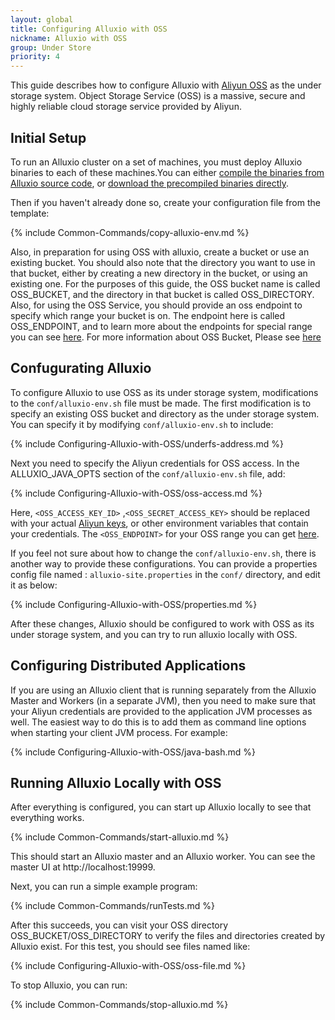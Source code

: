 ```yaml
---
layout: global
title: Configuring Alluxio with OSS
nickname: Alluxio with OSS
group: Under Store
priority: 4
---
```


This guide describes how to configure Alluxio with [Aliyun OSS](http://www.aliyun.com/product/oss/?lang=en) as the under storage system. Object Storage Service (OSS) is a massive, secure and highly reliable cloud storage service provided by Aliyun.

## Initial Setup

To run an Alluxio cluster on a set of machines, you must deploy Alluxio binaries to each of these machines.You can either [compile the binaries from Alluxio source code](http://alluxio.org/documentation/master/Building-Alluxio-Master-Branch.html), or [download the precompiled binaries directly](http://alluxio.org/documentation/master/Running-Alluxio-Locally.html).

Then if you haven't already done so, create your configuration file from the template:

{% include Common-Commands/copy-alluxio-env.md %}

Also, in preparation for using OSS with alluxio, create a bucket or use an existing bucket. You should also note that the directory you want to use in that bucket, either by creating a new directory in the bucket, or using an existing one. For the purposes of this guide, the OSS bucket name is called OSS_BUCKET, and the directory in that bucket is called OSS_DIRECTORY. Also, for using the OSS Service, you should provide an oss endpoint to specify which range your bucket is on. The endpoint here is called OSS_ENDPOINT, and to learn more about the endpoints for special range you can see [here](http://intl.aliyun.com/docs#/pub/oss_en_us/product-documentation/domain-region). For more information about OSS Bucket, Please see [here](http://intl.aliyun.com/docs#/pub/oss_en_us/product-documentation/function&bucket)

## Confugurating Alluxio

To configure Alluxio to use OSS as its under storage system, modifications to the `conf/alluxio-env.sh` file must be made. The first modification is to specify an existing OSS bucket and directory as the under storage system. You can specify it by modifying `conf/alluxio-env.sh` to include:

{% include Configuring-Alluxio-with-OSS/underfs-address.md %}
    
Next you need to specify the Aliyun credentials for OSS access. In the ALLUXIO_JAVA_OPTS section of the `conf/alluxio-env.sh` file, add:

{% include Configuring-Alluxio-with-OSS/oss-access.md %}
    
Here, `<OSS_ACCESS_KEY_ID>` ,`<OSS_SECRET_ACCESS_KEY>` should be replaced with your actual [Aliyun keys](https://ak-console.aliyun.com/#/accesskey), or other environment variables that contain your credentials. The `<OSS_ENDPOINT>` for your OSS range you can get [here](http://intl.aliyun.com/docs#/pub/oss_en_us/product-documentation/domain-region). 

If you feel not sure about how to change the `conf/alluxio-env.sh`, there is another way to provide these configurations. You can provide a properties config file named : `alluxio-site.properties` in the `conf/` directory, and edit it as below:

{% include Configuring-Alluxio-with-OSS/properties.md %}

After these changes, Alluxio should be configured to work with OSS as its under storage system, and you can try to run alluxio locally with OSS.

## Configuring Distributed Applications

If you are using an Alluxio client that is running separately from the Alluxio Master and Workers (in a separate JVM), then you need to make sure that your Aliyun credentials are provided to the application JVM processes as well. The easiest way to do this is to add them as command line options when starting your client JVM process. For example:

{% include Configuring-Alluxio-with-OSS/java-bash.md %}

## Running Alluxio Locally with OSS

After everything is configured, you can start up Alluxio locally to see that everything works.

{% include Common-Commands/start-alluxio.md %}
    
This should start an Alluxio master and an Alluxio worker. You can see the master UI at http://localhost:19999.

Next, you can run a simple example program:

{% include Common-Commands/runTests.md %}
    
After this succeeds, you can visit your OSS directory OSS_BUCKET/OSS_DIRECTORY to verify the files and directories created by Alluxio exist. For this test, you should see files named like:

{% include Configuring-Alluxio-with-OSS/oss-file.md %}

To stop Alluxio, you can run:

{% include Common-Commands/stop-alluxio.md %}

